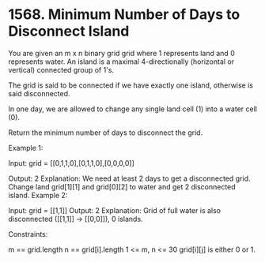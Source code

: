 # 1568. Minimum Number of Days to Disconnect Island


You are given an m x n binary grid grid where 1 represents land and 0 represents water. An island is a maximal 4-directionally (horizontal or vertical) connected group of 1's.

The grid is said to be connected if we have exactly one island, otherwise is said disconnected.

In one day, we are allowed to change any single land cell (1) into a water cell (0).

Return the minimum number of days to disconnect the grid.

 

Example 1:


Input: grid = [[0,1,1,0],[0,1,1,0],[0,0,0,0]]

Output: 2
Explanation: We need at least 2 days to get a disconnected grid.
Change land grid[1][1] and grid[0][2] to water and get 2 disconnected island.
Example 2:


Input: grid = [[1,1]]
Output: 2
Explanation: Grid of full water is also disconnected ([[1,1]] -> [[0,0]]), 0 islands.
 

Constraints:

m == grid.length
n == grid[i].length
1 <= m, n <= 30
grid[i][j] is either 0 or 1.


